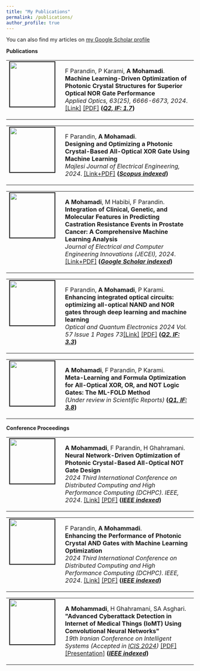 ```yaml
---
title: "My Publications"
permalink: /publications/
author_profile: true
---
```


You can also find my articles on <a href="https://scholar.google.com/citations?user=qetrYAwAAAAJ&hl=en">my Google Scholar profile</a> <br>

<strong>Publications</strong> <br>

<table>
<tbody>
<tr>
  <td style="width:120px; height:120px; vertical-align: top;">
    <img style="float: left; margin-right: 10px" src="https://alirezamohamadiam.github.io/images/1.png" width="120px" height="120px" border="2px solid #bbb">
  </td>
  <td style="height:120px; vertical-align: top;">
    <p>F Parandin, P Karami, <strong>A Mohamadi</strong>. <br><strong>Machine Learning-Driven Optimization of Photonic Crystal Structures for Superior Optical NOR Gate Performance</strong> <br><i>Applied Optics, 63(25), 6666-6673, 2024</i>. <a href="https://doi.org/10.1364/AO.529142">[Link]</a> <a href="https://www.researchgate.net/publication/382986319_Machine_learning-driven_optimization_of_photonic_crystal_structures_for_superior_optical_NOR_gate_performance">[PDF]</a> <strong>(<em><u>Q2, IF: 1.7</u></em>)</strong></p>
  </td>
</tr>
</tbody>
</table>

<table>
<tbody>
<tr>
  <td style="width:120px; height:120px; vertical-align: top;">
    <img style="float: left; margin-right: 10px" src="https://alirezamohamadiam.github.io/images/3.png" width="120px" height="120px" border="2px solid #bbb">
  </td>
  <td style="height:120px; vertical-align: top;">
    <p>F Parandin, <strong>A Mohamadi</strong>. <br><strong>Designing and Optimizing a Photonic Crystal-Based All-Optical XOR Gate Using Machine Learning</strong> <br><i>Majlesi Journal of Electrical Engineering, 2024</i>. <a href="https://mjee.isfahan.iau.ir/article_705491.html">[Link+PDF]</a> <strong>(<em><u>Scopus indexed</u></em>)</strong></p>
  </td>
</tr>
</tbody>
</table>

<table>
<tbody>
<tr>
  <td style="width:120px; height:120px; vertical-align: top;">
    <img style="float: left; margin-right: 10px" src="https://alirezamohamadiam.github.io/images/2.png" width="120px" height="120px" border="2px solid #bbb">
  </td>
  <td style="height:120px; vertical-align: top;">
    <p><strong>A Mohamadi</strong>, M Habibi, F Parandin. <br><strong>Integration of Clinical, Genetic, and Molecular Features in Predicting Castration Resistance Events in Prostate Cancer: A Comprehensive Machine Learning Analysis</strong> <br><i>Journal of Electrical and Computer Engineering Innovations (JECEI), 2024</i>. <a href="https://jecei.sru.ac.ir/article_2088.html">[Link+PDF]</a> <strong>(<em><u>Google Scholar indexed</u></em>)</strong></p>
  </td>
</tr>
</tbody>
</table>

<table>
<tbody>
<tr>
  <td style="width:120px; height:120px; vertical-align: top;">
    <img style="float: left; margin-right: 10px" src="https://alirezamohamadiam.github.io/images/4.png" width="120px" height="120px" border="2px solid #bbb">
  </td>
  <td style="height:120px; vertical-align: top;">
    <p>F Parandin, <strong>A Mohamadi</strong>, P Karami. <br><strong>Enhancing integrated optical circuits: optimizing all-optical NAND and NOR gates through deep learning and machine learning
</strong> <br><i>Optical and Quantum Electronics 2024 Vol. 57 Issue 1 Pages 73</i><a href="https://doi.org/10.1007/s11082-024-07989-x">[Link]</a> <a href="https://alirezamohamadiam.github.io/files/Optical%20and%20Quantum%20Electronics.pdf">[PDF]</a> <strong>(<em><u>Q2, IF: 3.3</u></em>)</strong></p>
  </td>
</tr>
</tbody>
</table>

<table>
<tbody>
<tr>
  <td style="width:120px; height:120px; vertical-align: top;">
    <img style="float: left; margin-right: 10px" src="https://alirezamohamadiam.github.io/images/77.jpg" width="120px" height="120px" border="2px solid #bbb">
  </td>
  <td style="height:120px; vertical-align: top;">
    <p><strong>A Mohamadi</strong>, F Parandin, P Karami. <br><strong>Meta-Learning and Formula Optimization for All-Optical XOR, OR, and NOT Logic Gates: The ML-FOLD Method</strong> <br><i>(Under review in Scientific Reports)</i><strong> (<em><u>Q1, IF: 3.8</u></em>)</strong>
  </td>
</tr>
</tbody>
</table>

<strong>Conference Proceedings</strong> <br>

<table>
<tbody>
<tr>
  <td style="width:120px; height:120px; vertical-align: top;">
    <img style="float: left; margin-right: 10px" src="https://alirezamohamadiam.github.io/images/6.jpg" width="120px" height="120px" border="2px solid #bbb">
  </td>
  <td style="height:120px; vertical-align: top;">
    <p><strong>A Mohammadi</strong>, F Parandin, H Ghahramani. <br><strong>Neural Network-Driven Optimization of Photonic Crystal-Based All-Optical NOT Gate Design</strong> <br><i>2024 Third International Conference on Distributed Computing and High Performance Computing (DCHPC). IEEE, 2024</i>. <a href="https://ieeexplore.ieee.org/document/10454088">[Link]</a> <a href="https://alirezamohamadiam.github.io/files/120.pdf">[PDF]</a> <strong>(<em><u>IEEE indexed</u></em>)</strong></p>
  </td>
</tr>
</tbody>
</table>

<table>
<tbody>
<tr>
  <td style="width:120px; height:120px; vertical-align: top;">
    <img style="float: left; margin-right: 10px" src="https://alirezamohamadiam.github.io/images/dd.png" width="120px" height="120px" border="2px solid #bbb">
  </td>
  <td style="height:120px; vertical-align: top;">
    <p>F Parandin, <strong>A Mohammadi</strong>. <br><strong>Enhancing the Performance of Photonic Crystal AND Gates with Machine Learning Optimization</strong> <br><i>2024 Third International Conference on Distributed Computing and High Performance Computing (DCHPC). IEEE, 2024</i>. <a href="https://ieeexplore.ieee.org/abstract/document/10454025">[Link]</a> <a href="https://alirezamohamadiam.github.io/files/115.pdf">[PDF]</a> <strong>(<em><u>IEEE indexed</u></em>)</strong></p>
  </td>
</tr>
</tbody>
</table>

<table>
<tbody>
<tr>
  <td style="width:120px; height:120px; vertical-align: top;">
    <img style="float: left; margin-right: 10px" src="https://alirezamohamadiam.github.io/images/88.jpg" width="120px" height="120px" border="2px solid #bbb">
  </td>
  <td style="height:120px; vertical-align: top;">
    <p><strong>A Mohammadi</strong>, H Ghahramani, SA Asghari. <br><strong>"Advanced Cyberattack Detection in Internet of Medical Things (IoMT) Using Convolutional Neural Networks"</strong> <br><i>19th Iranian Conference on Intelligent Systems (Accepted in <a href="https://icis2024.ir/en/">ICIS 2024</a>)</i> <a href="https://alirezamohamadiam.github.io/files/CNN.pdf">[PDF]</a> <a href="https://youtu.be/hPV5H9kTbYM?si=fWtb_eaIiLQ3uGEy">[Presentation]</a> <strong>(<em><u>IEEE indexed</u></em>)</strong></p>
  </td>
</tr>
</tbody>
</table>
